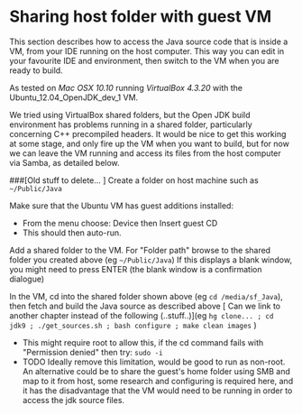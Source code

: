 # Sharing host folder with guest VM

This section describes how to access the Java source code that is inside a VM, from your IDE running on the host computer. This way you can edit in your favourite IDE and environment, then switch to the VM when you are ready to build.

As tested on *Mac OSX 10.10* running *VirtualBox 4.3.20* with the Ubuntu_12.04_OpenJDK_dev_1 VM.

We tried using VirtualBox shared folders, but the Open JDK build environment has problems running in a shared folder, particularly concerning C++ precompiled headers. It would be nice to get this working at some stage, and only fire up the VM when you want to build, but for now we can leave the VM running and access its files from the host computer via Samba, as detailed below. 


###[Old stuff to delete... ]
Create a folder on host machine such as ```~/Public/Java```

Make sure that the Ubuntu VM has guest additions installed:
 - From the menu choose: Device  then  Insert guest CD
 - This should then auto-run.

Add a shared folder to the VM. For "Folder path" browse to the shared folder you created above (eg ```~/Public/Java```)
If this displays a blank window, you might need to press ENTER (the blank window is a confirmation dialogue)

In the VM, cd into the shared folder shown above (eg ```cd /media/sf_Java```), then fetch and build the Java source as described above [ Can we link to another chapter instead of the following (..stuff..)](eg ```hg clone... ; cd jdk9 ; ./get_sources.sh ; bash configure ; make clean images``` )
 - This might require root to allow this, if the  cd  command fails with "Permission denied" then try:  ```sudo -i```
 - TODO Ideally remove this limitation, would be good to run as non-root. An alternative could be to  share the guest's home folder using SMB and map to it from host, some research and configuring is required here, and it has the disadvantage that the VM would need to be running in order to access the jdk source files.